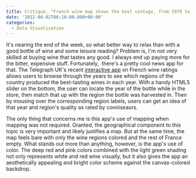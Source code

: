 ```yaml
---
title: Critique, "French wine map shows the best vintage, from 1978 to 2011"
date: '2012-04-02T00:18:00.000+00:00'
categories:
  - Data Visualization
---
```



It's nearing the end of the week, so what better way to relax than with a good bottle of wine and some leisure reading? Problem is, I'm not very skilled at buying wine that tastes any good. I always end up paying more for the bitter, expensive stuff. Fortunately,  there's a pretty cool news app for that. The Telegraph UK's recent <a href="http://www.telegraph.co.uk/foodanddrink/wine/9217489/Interactive-graphic-French-wine-map-shows-the-best-vintage-from-1978-to-2011.html">interactive app</a> on French wine ratings allows users to browse through the years to see which regions of the country produced the best-tasting wines in each year. With a handy HTML5 slider on the bottom, the user can locate the year of the bottle while in the store, then match that up with the region the bottle was harvested in. Then by mousing over the corresponding region labels, users can get an idea of that year and region's quality as rated by conniseaurs.

The only thing that concerns me is this app's use of mapping when mapping was not required. Granted, the geographical component to this topic is very important and likely justifies a map. But at the same time, the map feels bare with only the wine regions colored and the rest of France empty. What stands out more than anything, however, is the app's use of color. The deep red and pink colors combined with the light green shading not only represents white and red wine visually, but it also gives the app an aesthetically appealing and bright color scheme against the canvas-colored backdrop.
